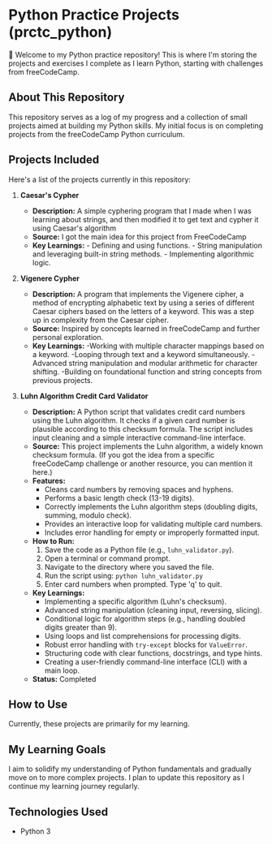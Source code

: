 # Python Practice Projects (prctc_python)

👋 Welcome to my Python practice repository! This is where I'm storing the projects and exercises I complete as I learn Python, starting with challenges from freeCodeCamp.

## About This Repository

This repository serves as a log of my progress and a collection of small projects aimed at building my Python skills. My initial focus is on completing projects from the freeCodeCamp Python curriculum.

## Projects Included

Here's a list of the projects currently in this repository:

1.  **Caesar's Cypher**
    * **Description:** A simple cyphering program that I made when I was learning about strings, and then modified it to get text and cypher it using Caesar's algorithm
    * **Source:** I got the main idea for this project from FreeCodeCamp
    * **Key Learnings:** - Defining and using functions. - String manipulation and leveraging built-in string methods. - Implementing algorithmic logic.
      
2.  **Vigenere Cypher**
    * **Description:** A program that implements the Vigenere cipher, a method of encrypting alphabetic text by using a series of different Caesar ciphers based on the letters of a keyword. This was a step up in complexity from the Caesar cipher.
    * **Source:** Inspired by concepts learned in freeCodeCamp and further personal exploration.
    * **Key Learnings:** -Working with multiple character mappings based on a keyword. -Looping through text and a keyword simultaneously. -Advanced string manipulation and modular arithmetic for character shifting. -Building on foundational function and string concepts from previous projects.
  
3.  **Luhn Algorithm Credit Card Validator**
    * **Description:** A Python script that validates credit card numbers using the Luhn algorithm. It checks if a given card number is plausible according to this checksum formula. The script includes input cleaning and a simple interactive command-line interface.
    * **Source:** This project implements the Luhn algorithm, a widely known checksum formula. (If you got the idea from a specific freeCodeCamp challenge or another resource, you can mention it here.)
    * **Features:**
        * Cleans card numbers by removing spaces and hyphens.
        * Performs a basic length check (13-19 digits).
        * Correctly implements the Luhn algorithm steps (doubling digits, summing, modulo check).
        * Provides an interactive loop for validating multiple card numbers.
        * Includes error handling for empty or improperly formatted input.
    * **How to Run:**
        1. Save the code as a Python file (e.g., `luhn_validator.py`).
        2. Open a terminal or command prompt.
        3. Navigate to the directory where you saved the file.
        4. Run the script using: `python luhn_validator.py`
        5. Enter card numbers when prompted. Type 'q' to quit.
    * **Key Learnings:**
        * Implementing a specific algorithm (Luhn's checksum).
        * Advanced string manipulation (cleaning input, reversing, slicing).
        * Conditional logic for algorithm steps (e.g., handling doubled digits greater than 9).
        * Using loops and list comprehensions for processing digits.
        * Robust error handling with `try-except` blocks for `ValueError`.
        * Structuring code with clear functions, docstrings, and type hints.
        * Creating a user-friendly command-line interface (CLI) with a main loop.
    * **Status:** Completed


## How to Use

Currently, these projects are primarily for my learning.

## My Learning Goals

I aim to solidify my understanding of Python fundamentals and gradually move on to more complex projects. I plan to update this repository as I continue my learning journey regularly.

## Technologies Used

* Python 3
